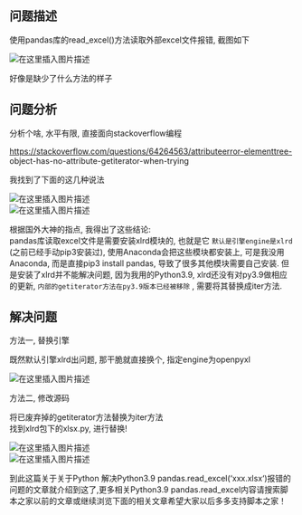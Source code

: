 ##  问题描述

使用pandas库的read_excel()方法读取外部excel文件报错, 截图如下

![在这里插入图片描述](https://img.jbzj.com/file_images/article/202011/2020112811024066.png)

好像是缺少了什么方法的样子

##  问题分析

分析个啥, 水平有限, 直接面向stackoverflow编程

https://stackoverflow.com/questions/64264563/attributeerror-elementtree-
object-has-no-attribute-getiterator-when-trying

我找到了下面的这几种说法

![在这里插入图片描述](https://img.jbzj.com/file_images/article/202011/2020112811024067.png)  
![在这里插入图片描述](https://img.jbzj.com/file_images/article/202011/2020112811024168.png)

根据国外大神的指点, 我得出了这些结论:  
pandas库读取excel文件是需要安装xlrd模块的, 也就是它 ` 默认是引擎engine是xlrd ` (之前已经手动pip3安装过),
使用Anaconda会把这些模块都安装上, 可是我没用Anaconda, 而是直接pip3 install pandas, 导致了很多其他模块需要自己安装.
但是安装了xlrd并不能解决问题, 因为我用的Python3.9, xlrd还没有对py3.9做相应的更新, `
内部的getiterator方法在py3.9版本已经被移除 ` , 需要将其替换成iter方法.

##  解决问题

方法一, 替换引擎

既然默认引擎xlrd出问题, 那干脆就直接换个, 指定engine为openpyxl

![在这里插入图片描述](https://img.jbzj.com/file_images/article/202011/2020112811024169.png)

方法二, 修改源码

将已废弃掉的getiterator方法替换为iter方法  
找到xlrd包下的xlsx.py, 进行替换!

![在这里插入图片描述](https://img.jbzj.com/file_images/article/202011/2020112811024170.png)  
![在这里插入图片描述](https://img.jbzj.com/file_images/article/202011/2020112811024171.png)

到此这篇关于关于Python 解决Python3.9
pandas.read_excel(‘xxx.xlsx‘)报错的问题的文章就介绍到这了,更多相关Python3.9
pandas.read_excel内容请搜索脚本之家以前的文章或继续浏览下面的相关文章希望大家以后多多支持脚本之家！


